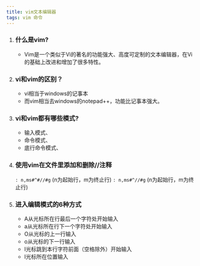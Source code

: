 ```yaml
---
title: vim文本编辑器
tags: vim 命令
---
```


1. ### 什么是vim?

    - Vim是一个类似于Vi的著名的功能强大、高度可定制的文本编辑器，在Vi的基础上改进和增加了很多特性。
2. ### vi和vim的区别？
    - vi相当于windows的记事本
    - 而vim相当去windows的notepad++，功能比记事本强大。
3. ### vi和vim都有哪些模式?
    - 输入模式、
    - 命令模式、
    - 底行命令模式、
3. ### 使用vim在文件里添加和删除//注释
    `: n,ms#^#//#g` (n为起始行，m为终止行)
    `: n,ms#^//#g` (n为起始行，m为终止行)

4. ### 进入编辑模式的6种方式 
    - A从光标所在行最后一个字符处开始输入
    - a从光标所在行下一个字符处开始输入
    - O从光标的上一行输入
    - o从光标的下一行输入
    - I光标跳到本行字符前面（空格除外）开始输入
    - I光标所在位置输入